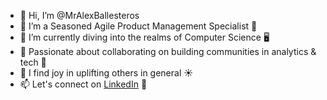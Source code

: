 - 👋 Hi, I’m @MrAlexBallesteros
- 👀 I’m a Seasoned Agile Product Management Specialist 🚀
- 🌱 I’m currently diving into the realms of Computer Science 🖥️
- 💞️ Passionate about collaborating on building communities in analytics & tech 🤝
- 💛 I find joy in uplifting others in general ☀️
- 📫 Let's connect on [LinkedIn](https://www.linkedin.com/in/alexanderballesteros) 📩

<!---
MrAlexBallesteros/MrAlexBallesteros is a ✨ special ✨ repository because its `README.md` (this file) appears on your GitHub profile.
You can click the Preview link to take a look at your changes.
--->
